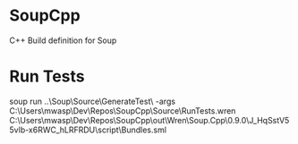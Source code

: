 # SoupCpp
C++ Build definition for Soup

# Run Tests
soup run ..\Soup\Source\GenerateTest\ -args C:\Users\mwasp\Dev\Repos\SoupCpp\Source\RunTests.wren C:\Users\mwasp\Dev\Repos\SoupCpp\out\Wren\Soup.Cpp\0.9.0\J_HqSstV55vlb-x6RWC_hLRFRDU\script\Bundles.sml